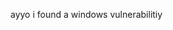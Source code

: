 ayyo i found a windows vulnerabilitiy

<!---
darealgabalamone/darealgabalamone is a ✨ special ✨ repository because its `README.md` (this file) appears on your GitHub profile.
You can click the Preview link to take a look at your changes.
--->
